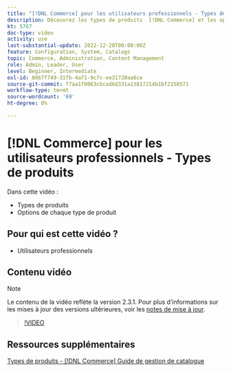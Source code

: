```yaml
---
title: "[!DNL Commerce] pour les utilisateurs professionnels - Types de produits"
description: Découvrez les types de produits  [!DNL Commerce] et les options pour chacun d’eux.
kt: 5767
doc-type: video
activity: use
last-substantial-update: 2022-12-28T00:00:00Z
feature: Configuration, System, Catalogs
topic: Commerce, Administration, Content Management
role: Admin, Leader, User
level: Beginner, Intermediate
exl-id: 8067f749-31fb-4a71-9c7c-ee31720aa6ce
source-git-commit: f7aa1f0063cbcad6d331a13817214b1bf2158571
workflow-type: tm+mt
source-wordcount: '69'
ht-degree: 0%

---
```


# [!DNL Commerce] pour les utilisateurs professionnels - Types de produits

Dans cette vidéo :

- Types de produits
- Options de chaque type de produit

## Pour qui est cette vidéo ?

- Utilisateurs professionnels

## Contenu vidéo

>[!NOTE]
>
>Le contenu de la vidéo reflète la version 2.3.1. Pour plus d’informations sur les mises à jour des versions ultérieures, voir les [notes de mise à jour](https://experienceleague.adobe.com/docs/commerce-operations/release/notes/overview.html?lang=fr).

>[!VIDEO](https://video.tv.adobe.com/v/35952?quality=12&learn=on)

## Ressources supplémentaires

[ Types de produits - [!DNL Commerce] Guide de gestion de catalogue](https://experienceleague.adobe.com/docs/commerce-admin/catalog/products/product-create.html?lang=fr#product-types)
